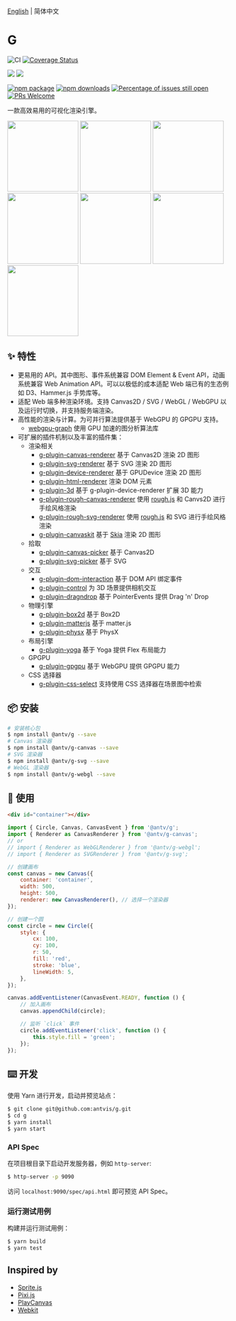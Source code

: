 [English](./README.md) | 简体中文

# G

![CI](https://github.com/antvis/g/workflows/CI/badge.svg) [![Coverage Status](https://coveralls.io/repos/github/antvis/g/badge.svg?branch=next)](https://coveralls.io/github/antvis/g?branch=next)

![](https://img.shields.io/badge/language-typescript-blue.svg) ![](https://img.shields.io/badge/license-MIT-000000.svg)

[![npm package](https://img.shields.io/npm/v/@antv/g)](https://www.npmjs.com/package/@antv/g) [![npm downloads](http://img.shields.io/npm/dm/@antv/g)](https://www.npmjs.com/package/@antv/g) [![Percentage of issues still open](http://isitmaintained.com/badge/open/antvis/g.svg)](http://isitmaintained.com/project/antvis/g 'Percentage of issues still open') [![PRs Welcome](https://img.shields.io/badge/PRs-welcome-brightgreen.svg?style=shields)](https://github.com/antvis/g/pulls)

一款高效易用的可视化渲染引擎。

<p>
  <a href="https://g-next.antv.vision/zh/examples/ecosystem#d3-force-directed-graph"><img height="160" src="https://gw.alipayobjects.com/mdn/rms_6ae20b/afts/img/A*PovRRJtsBMIAAAAAAAAAAAAAARQnAQ" /></a>
<a href="https://g-next.antv.vision/zh/examples/ecosystem#d3-barchart"><img height="160" src="https://gw.alipayobjects.com/mdn/rms_6ae20b/afts/img/A*h6vDS6eRVFoAAAAAAAAAAAAAARQnAQ" /></a>
<a href="https://g-next.antv.vision/zh/examples/ecosystem#d3-barchart"><img height="160" src="https://gw.alipayobjects.com/mdn/rms_6ae20b/afts/img/A*IH1fSJN9fsMAAAAAAAAAAAAAARQnAQ" /></a>
<a href="https://g-next.antv.vision/zh/examples/plugins#box2dt"><img height="160" src="https://gw.alipayobjects.com/mdn/rms_6ae20b/afts/img/A*Qw5OQLGQy_4AAAAAAAAAAAAAARQnAQ" /></a>
<a href="https://g-next.antv.vision/zh/examples/3d#sphere"><img height="160" src="https://gw.alipayobjects.com/mdn/rms_6ae20b/afts/img/A*bsj2S4upLBgAAAAAAAAAAAAAARQnAQ" /></a>
<a href="https://g-next.antv.vision/zh/examples/3d#force-3d"><img height="160" src="https://gw.alipayobjects.com/mdn/rms_6ae20b/afts/img/A*3XFxQKWOeKoAAAAAAAAAAAAAARQnAQ" /></a>
<a href="https://g-next.antv.vision/zh/examples/plugins#rough"><img height="160" src="https://gw.alipayobjects.com/mdn/rms_6ae20b/afts/img/A*d4iiS5_3YVIAAAAAAAAAAAAAARQnAQ" /></a>

</p>

## ✨ 特性

-   更易用的 API。其中图形、事件系统兼容 DOM Element & Event API，动画系统兼容 Web Animation API。可以以极低的成本适配 Web 端已有的生态例如 D3、Hammer.js 手势库等。
-   适配 Web 端多种渲染环境。支持 Canvas2D / SVG / WebGL / WebGPU 以及运行时切换，并支持服务端渲染。
-   高性能的渲染与计算。为可并行算法提供基于 WebGPU 的 GPGPU 支持。
    -   [webgpu-graph](https://g-next.antv.vision/zh/docs/api/gpgpu/webgpu-graph) 使用 GPU 加速的图分析算法库
-   可扩展的插件机制以及丰富的插件集：
    -   渲染相关
        -   [g-plugin-canvas-renderer](https://g-next.antv.vision/zh/docs/plugins/canvas-renderer) 基于 Canvas2D 渲染 2D 图形
        -   [g-plugin-svg-renderer](https://g-next.antv.vision/zh/docs/plugins/svg-renderer) 基于 SVG 渲染 2D 图形
        -   [g-plugin-device-renderer](https://g-next.antv.vision/zh/docs/plugins/device-renderer) 基于 GPUDevice 渲染 2D 图形
        -   [g-plugin-html-renderer](https://g-next.antv.vision/zh/docs/plugins/html-renderer) 渲染 DOM 元素
        -   [g-plugin-3d](https://g-next.antv.vision/zh/docs/plugins/3d) 基于 g-plugin-device-renderer 扩展 3D 能力
        -   [g-plugin-rough-canvas-renderer](https://g-next.antv.vision/zh/docs/plugins/rough-canvas-renderer) 使用 [rough.js](https://roughjs.com/) 和 Canvs2D 进行手绘风格渲染
        -   [g-plugin-rough-svg-renderer](https://g-next.antv.vision/zh/docs/plugins/rough-svg-renderer) 使用 [rough.js](https://roughjs.com/) 和 SVG 进行手绘风格渲染
        -   [g-plugin-canvaskit](https://g-next.antv.vision/zh/docs/plugins/canvaskit-renderer) 基于 [Skia](https://skia.org/docs/user/modules/quickstart) 渲染 2D 图形
    -   拾取
        -   [g-plugin-canvas-picker](https://g-next.antv.vision/zh/docs/plugins/canvas-picker) 基于 Canvas2D
        -   [g-plugin-svg-picker](https://g-next.antv.vision/zh/docs/plugins/svg-picker) 基于 SVG
    -   交互
        -   [g-plugin-dom-interaction](https://g-next.antv.vision/zh/docs/plugins/dom-interaction) 基于 DOM API 绑定事件
        -   [g-plugin-control](https://g-next.antv.vision/zh/docs/plugins/control) 为 3D 场景提供相机交互
        -   [g-plugin-dragndrop](https://g-next.antv.vision/en/docs/plugins/dragndrop) 基于 PointerEvents 提供 Drag 'n' Drop
    -   物理引擎
        -   [g-plugin-box2d](https://g-next.antv.vision/zh/docs/plugins/box2d) 基于 Box2D
        -   [g-plugin-matterjs](https://g-next.antv.vision/zh/docs/plugins/matterjs) 基于 matter.js
        -   [g-plugin-physx](https://g-next.antv.vision/zh/docs/plugins/physx) 基于 PhysX
    -   布局引擎
        -   [g-plugin-yoga](https://g-next.antv.vision/zh/docs/plugins/yoga) 基于 Yoga 提供 Flex 布局能力
    -   GPGPU
        -   [g-plugin-gpgpu](https://g-next.antv.vision/zh/docs/plugins/gpgpu) 基于 WebGPU 提供 GPGPU 能力
    -   CSS 选择器
        -   [g-plugin-css-select](https://g-next.antv.vision/zh/docs/plugins/css-select) 支持使用 CSS 选择器在场景图中检索

## 📦 安装

```bash
# 安装核心包
$ npm install @antv/g --save
# Canvas 渲染器
$ npm install @antv/g-canvas --save
# SVG 渲染器
$ npm install @antv/g-svg --save
# WebGL 渲染器
$ npm install @antv/g-webgl --save
```

## 🔨 使用

```html
<div id="container"></div>
```

```js
import { Circle, Canvas, CanvasEvent } from '@antv/g';
import { Renderer as CanvasRenderer } from '@antv/g-canvas';
// or
// import { Renderer as WebGLRenderer } from '@antv/g-webgl';
// import { Renderer as SVGRenderer } from '@antv/g-svg';

// 创建画布
const canvas = new Canvas({
    container: 'container',
    width: 500,
    height: 500,
    renderer: new CanvasRenderer(), // 选择一个渲染器
});

// 创建一个圆
const circle = new Circle({
    style: {
        cx: 100,
        cy: 100,
        r: 50,
        fill: 'red',
        stroke: 'blue',
        lineWidth: 5,
    },
});

canvas.addEventListener(CanvasEvent.READY, function () {
    // 加入画布
    canvas.appendChild(circle);

    // 监听 `click` 事件
    circle.addEventListener('click', function () {
        this.style.fill = 'green';
    });
});
```

## ⌨️ 开发

使用 Yarn 进行开发，启动并预览站点：

```bash
$ git clone git@github.com:antvis/g.git
$ cd g
$ yarn install
$ yarn start
```

### API Spec

在项目根目录下启动开发服务器，例如 `http-server`:

```bash
$ http-server -p 9090
```

访问 `localhost:9090/spec/api.html` 即可预览 API Spec。

### 运行测试用例

构建并运行测试用例：

```bash
$ yarn build
$ yarn test
```

## Inspired by

-   [Sprite.js](https://github.com/spritejs/spritejs)
-   [Pixi.js](https://pixijs.com/)
-   [PlayCanvas](https://playcanvas.com/)
-   [Webkit](https://github.com/WebKit/WebKit/blob/main/Source/WebCore)
